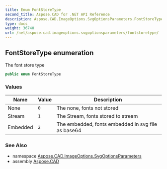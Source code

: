 ```yaml
---
title: Enum FontStoreType
second_title: Aspose.CAD for .NET API Reference
description: Aspose.CAD.ImageOptions.SvgOptionsParameters.FontStoreType enum. The font store type
type: docs
weight: 36740
url: /net/aspose.cad.imageoptions.svgoptionsparameters/fontstoretype/
---
```

## FontStoreType enumeration

The font store type

```csharp
public enum FontStoreType
```

### Values

| Name | Value | Description |
| --- | --- | --- |
| None | `0` | The none, fonts not stored |
| Stream | `1` | The Stream, fonts stored to stream |
| Embedded | `2` | The embedded, fonts embedded in svg file as base64 |

### See Also

* namespace [Aspose.CAD.ImageOptions.SvgOptionsParameters](../../aspose.cad.imageoptions.svgoptionsparameters/)
* assembly [Aspose.CAD](../../)



